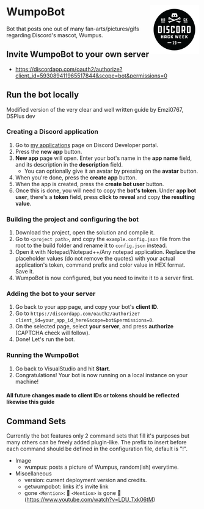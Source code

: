 # WumpoBot <img src="assets/blackhackbadge.png" alt="Discord's hackaton-week badge" width="128" height="128" align="right"/>

Bot that posts one out of many fan-arts/pictures/gifs regarding Discord's mascot, Wumpus.

## Invite WumpoBot to your own server

- https://discordapp.com/oauth2/authorize?client_id=593089411965517844&scope=bot&permissions=0

## Run the bot locally

Modified version of the very clear and well written guide by Emzi0767, DSPlus dev

### Creating a Discord application
1. Go to [my applications](https://discordapp.com/developers/applications/me) page on Discord Developer portal.
2. Press the **new app** button.
3. **New app** page will open. Enter your bot's name in the **app name** field, and its description in the **description** field.
   * You can optionally give it an avatar by pressing on the **avatar** button.
4. When you're done, press the **create app** button.
5. When the app is created, press the **create bot user** button.
6. Once this is done, you will need to copy the **bot's token**. Under **app bot user**, there's a **token** field, press **click to reveal** and copy **the resulting value**.

### Building the project and configuring the bot
1. Download the project, open the solution and compile it.
2. Go to `<project path>`, and copy the `example.config.json` file from the root to the build folder and rename it to `config.json` instead.
3. Open it with Notepad/Notepad++/Any notepad application. Replace the placeholder values (do not remove the quotes) with your actual application's token, command prefix and color value in HEX format. Save it.
4. WumpoBot is now configured, but you need to invite it to a server first.

### Adding the bot to your server
1. Go back to your app page, and copy your bot's **client ID**.
2. Go to `https://discordapp.com/oauth2/authorize?client_id=your_app_id_here&scope=bot&permissions=0`.
3. On the selected page, select **your server**, and press **authorize** (CAPTCHA check will follow).
4. Done! Let's run the bot.

### Running the WumpoBot
1. Go back to VisualStudio and hit **Start**.
2. Congratulations! Your bot is now running on a local instance on your machine!

#### All future changes made to client IDs or tokens should be reflected likewise this guide

## Command Sets

Currently the bot features only 2 command sets that fill it's purposes but many others can be freely added plugin-like.
The prefix to insert before each command should be defined in the configuration file, default is "!".

- Image
	- wumpus: posts a picture of Wumpus, random(ish) everytime.
- Miscellaneous
	- version: current deployment version and credits.
	- getwumpobot: links it's invite link 
	- gone `<Mention>`: :crab: `<Mention>` is gone :crab: (https://www.youtube.com/watch?v=LDU_Txk06tM)

